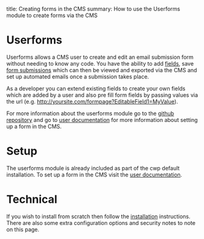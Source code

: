 title: Creating forms in the CMS
summary: How to use the Userforms module to create forms via the CMS

# Userforms

Userforms allows a CMS user to create and edit an email submission form without needing to know any code. You have the ability to add [fields](https://userhelp.silverstripe.org/en/optional_features/forms/field-types), save [form submissions](https://userhelp.silverstripe.org/en/optional_features/forms/form-submissions/) which can then be viewed and exported via the CMS and set up automated emails once a submission takes place.

As a developer you can extend existing fields to create your own fields which are added by a user and also pre fill form fields by passing values via the url (e.g. http://yoursite.com/formpage?EditableField1=MyValue).

For more information about the userforms module go to the [github repository](https://github.com/silverstripe/silverstripe-userforms) and go to [user documentation](https://userhelp.silverstripe.org/en/optional_features/forms/) for more information about setting up a form in the CMS.

# Setup

The userforms module is already included as part of the cwp default installation. To set up a form in the CMS visit the [user documentation](https://userhelp.silverstripe.org/en/optional_features/forms/creating-and-editing-forms).

# Technical

If you wish to install from scratch then follow the [installation](https://github.com/silverstripe/silverstripe-userforms/blob/master/docs/en/installation.md) instructions. There are also some extra configuration options and security notes to note on this page.